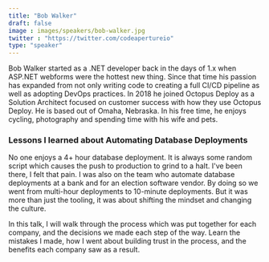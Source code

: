 ```yaml
---
title: "Bob Walker"
draft: false
image : images/speakers/bob-walker.jpg
twitter : "https://twitter.com/codeapertureio"
type: "speaker"
---
```


Bob Walker started as a .NET developer back in the days of 1.x when ASP.NET webforms were the hottest new thing. Since that time his passion has expanded from not only writing code to creating a full CI/CD pipeline as well as adopting DevOps practices. In 2018 he joined Octopus Deploy as a Solution Architect focused on customer success with how they use Octopus Deploy. He is based out of Omaha, Nebraska. In his free time, he enjoys cycling, photography and spending time with his wife and pets.

### Lessons I learned about Automating Database Deployments

No one enjoys a 4+ hour database deployment. It is always some random script which causes the push to production to grind to a halt. I've been there, I felt that pain. I was also on the team who automate database deployments at a bank and for an election software vendor. By doing so we went from multi-hour deployments to 10-minute deployments. But it was more than just the tooling, it was about shifting the mindset and changing the culture.

In this talk, I will walk through the process which was put together for each company, and the decisions we made each step of the way. Learn the mistakes I made, how I went about building trust in the process, and the benefits each company saw as a result.

